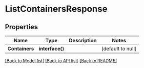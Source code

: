 # ListContainersResponse

## Properties
Name | Type | Description | Notes
------------ | ------------- | ------------- | -------------
**Containers** | **interface{}** |  | [default to null]

[[Back to Model list]](../README.md#documentation-for-models) [[Back to API list]](../README.md#documentation-for-api-endpoints) [[Back to README]](../README.md)


